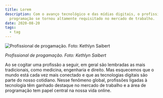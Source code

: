 ```yaml
---
title: Lorem
description: Com o avanço tecnológico e das mídias digitais, o profissional de
  programação se tornou altamente requisitado no mercado de trabalho.
date: 2020-08-20
tags:
  - tag
---
```

![Profissional de progamação. Foto: Kethlyn Saibert](/images/upload/nyan.jpg "Profissional de progamação. Foto: Kethlyn Saibert")

*Profissional de progamação. Foto: Kethlyn Saibert*

Ao se cogitar uma profissão a seguir, em geral são lembradas as mais tradicionais, como medicina, engenharia e direito. Mas esquecemos que o mundo está cada vez mais conectado e que as tecnologias digitais são parte do nosso cotidiano. Nesse fenômeno global, profissões ligadas à tecnologia têm ganhado destaque no mercado de trabalho e a área de programação tem papel central na nossa vida online.